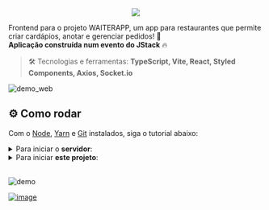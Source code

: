 <div align="center"> <img src="https://user-images.githubusercontent.com/69374340/212697368-5eff469f-bbd8-4a96-80ba-e539367e1a20.png" /> </div>

Frontend para o projeto WAITERAPP, um app para restaurantes que permite criar cardápios, anotar e gerenciar pedidos! 🍕 <br>
**Aplicação construída num evento do JStack** :fire:

> :hammer_and_wrench: Tecnologias e ferramentas: **TypeScript, Vite, React, Styled Components, Axios, Socket.io**

![demo_web](https://github.com/MariaGabrielaReis/jstack-waiterapp-web/assets/69374340/7e065437-71bf-47d4-95f3-40398908bc07)

## :gear: Como rodar

Com o [Node](https://nodejs.org/en/), [Yarn](https://yarnpkg.com/) e [Git](https://git-scm.com/) instalados, siga o tutorial abaixo:

<details>
 <summary>Para iniciar o <b>servidor</b>:</summary>
 <br>

```bash
# Clone o repositório do servidor
$ git clone https://github.com/MariaGabrielaReis/jstack-waiterapp-api.git

# Instale as dependências do projeto, assim como suas tipagens
$ yarn

# Execute a aplicação
$ yarn dev

# O site inciará na porta:3333 - acesse http://localhost:3333
```

</details>

<details>
 <summary>Para iniciar <b>este projeto</b>:</summary>
 <br>

```bash
# Clone esse repositório
$ git clone https://github.com/MariaGabrielaReis/jstack-waiterapp-web.git

# Instale as dependências do projeto, assim como suas tipagens
$ yarn

# Execute a aplicação
$ yarn dev

# O site inciará na porta:3000 - acesse http://localhost:3000
```

</details>

<br>

![demo](https://github.com/MariaGabrielaReis/jstack-waiterapp-web/assets/69374340/b4c69c6b-a10d-4d21-9452-4d17c9f42c99)


[![image](https://img.shields.io/badge/✨%20Maria%20Gabriela%20Reis,%202023-LinkedIn-009973?style=flat-square)](https://www.linkedin.com/in/mariagabrielareis/)

